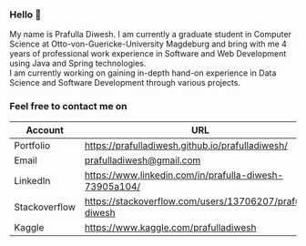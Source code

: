 ### Hello 👋
My name is Prafulla Diwesh. 
I am currently a graduate student in Computer Science at Otto-von-Guericke-University Magdeburg and bring with me 4 years of professional work experience in Software and Web Development using Java and Spring technologies.\
I am currently working on gaining in-depth hand-on experience in Data Science and Software Development through various projects.

### Feel free to contact me on

Account | URL 
--- | ---
Portfolio | https://prafulladiwesh.github.io/prafulladiwesh/
Email | prafulladiwesh@gmail.com
LinkedIn | https://www.linkedin.com/in/prafulla-diwesh-73905a104/
Stackoverflow | https://stackoverflow.com/users/13706207/prafulla-diwesh
Kaggle | https://www.kaggle.com/prafulladiwesh

<!--
**prafulladiwesh/prafulladiwesh** is a ✨ _special_ ✨ repository because its `README.md` (this file) appears on your GitHub profile.

Here are some ideas to get you started:

- 🔭 I’m currently working on ...
- 🌱 I’m currently learning ...
- 👯 I’m looking to collaborate on ...
- 🤔 I’m looking for help with ...
- 💬 Ask me about ...
- 📫 How to reach me: ...
- 😄 Pronouns: ...
- ⚡ Fun fact: ...
-->
